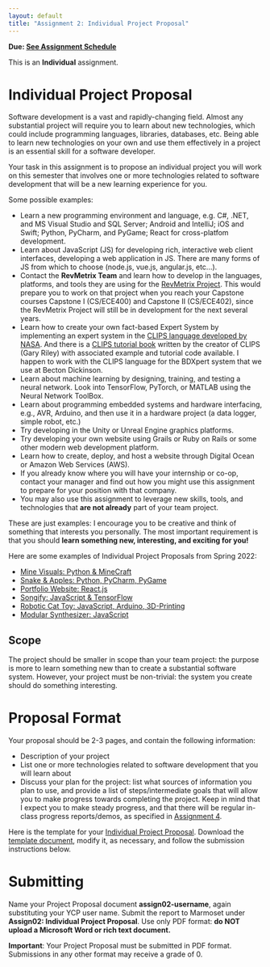 ```yaml
---
layout: default
title: "Assignment 2: Individual Project Proposal"
---
```


**Due: [See Assignment Schedule](index.html)**

This is an **Individual** assignment.

Individual Project Proposal
===========================

Software development is a vast and rapidly-changing field.
Almost any substantial project will require you to learn about
new technologies, which could include programming languages,
libraries, databases, etc.  Being able to learn
new technologies on your own
and use them effectively in a project is an essential skill
for a software developer.

Your task in this assignment is to propose an individual project
you will work on this semester that involves one or more technologies
related to software development that will be a new learning experience
for you.

Some possible examples:

* Learn a new programming environment and language, e.g. C#, .NET, and MS Visual Studio and SQL Server; Android and IntelliJ; iOS and Swift; Python, PyCharm, and PyGame; React for cross-platfom development.
* Learn about JavaScript (JS) for developing rich, interactive web client interfaces, developing a web application in JS.  There are many forms of JS from which to choose (node.js, vue.js, angular.js, etc...).
* Contact the **RevMetrix Team** and learn how to develop in the languages, platforms, and tools they are using for the [RevMetrix Project](https://docs.revmetrix.io).  This would prepare you to work on that project when you reach your Capstone courses Capstone I (CS/ECE400) and Capstone II (CS/ECE402), since the RevMetrix Project will still be in development  for the next several years.
* Learn how to create your own fact-based Expert System by implementing an expert system in the [CLIPS language developed by NASA](https://www.clipsrules.net).  And there is a [CLIPS tutorial book](https://www.clipsrules.net/airbp) written by the creator of CLIPS (Gary Riley) with associated example and tutorial code available.  I happen to work with the CLIPS language for the BDXpert system that we use at Becton Dickinson.
* Learn about machine learning by designing, training, and testing a neural network.  Look into TensorFlow, PyTorch, or MATLAB using the Neural Network ToolBox.
* Learn about programming embedded systems and hardware interfacing, e.g., AVR, Arduino, and then use it in a hardware project (a data logger, simple robot, etc.)
* Try developing in the Unity or Unreal Engine graphics platforms.
* Try developing your own website using Grails or Ruby on Rails or some other modern web development platform.
* Learn how to create, deploy, and host a website through Digital Ocean or Amazon Web Services (AWS).
* If you already know where you will have your internship or co-op, contact your manager and find out how you might use this assignment to prepare for your position with that company.
* You may also use this assignment to leverage new skills, tools, and technologies that **are not already** part of your team project.
  
These are just examples: I encourage you to be creative and think of something that interests you personally.  The most important
requirement is that you should **learn something new, interesting, and exciting for you!**

Here are some examples of Individual Project Proposals from Spring 2022:
- [Mine Visuals: Python & MineCraft](Sp22-assign02-bfleming2.pdf)
- [Snake & Apples: Python, PyCharm, PyGame](Sp22-assign02-bneptune.pdf)
- [Portfolio Website: React.js](Sp22-assign02-mconrad4.pdf)
- [Songify: JavaScript & TensorFlow](Sp22-assign02-mhensel.pdf)
- [Robotic Cat Toy: JavaScript, Arduino, 3D-Printing](Sp22-assign02-pwalter3.pdf)
- [Modular Synthesizer: JavaScript](Sp22-assign02-mwilliams28.pdf)

Scope
-----

The project should be smaller in scope than your team project: the purpose is more to learn something new than to create a substantial software system.  However, your project must be non-trivial: the system you create should do something interesting.

Proposal Format
===============

Your proposal should be 2-3 pages, and contain the following information:

* Description of your project
* List one or more technologies related to software development that you
  will learn about
* Discuss your plan for the project: list what sources of information you plan to use, and provide a list of steps/intermediate goals that will allow you to make progress towards completing the project.  Keep in mind that I expect you to make steady progress, and that there will be regular in-class progress reports/demos, as specified in [Assignment 4](assign04.html).
  
Here is the template for your [Individual Project Proposal](CS320_Individual_Project_Proposal_Template.pdf).  Download the [template document](CS320_Individual_Project_Proposal_Template.docx), modify it, as necessary, and follow the submission instructions below.

Submitting
==========

Name your Project Proposal document **assign02-username**, again substituting your YCP user name.  Submit the report to Marmoset under **Assign02: Individual Project Proposal**. Use only PDF format: **do NOT upload a Microsoft Word or rich text document.**

<div class="callout">
<b>Important</b>: Your Project Proposal must be submitted in PDF format. Submissions in any other format may receive a grade of 0.
</div>
